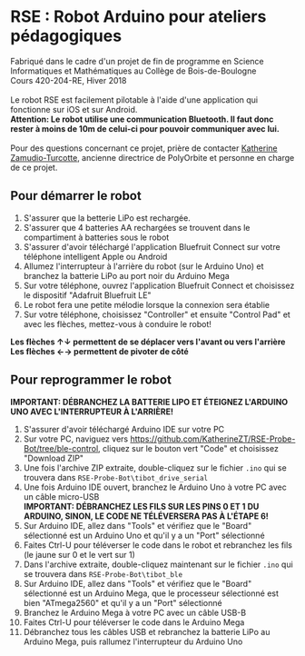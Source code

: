 # RSE : Robot Arduino pour ateliers pédagogiques

Fabriqué dans le cadre d'un projet de fin de programme en Science Informatiques et Mathématiques au Collège de Bois-de-Boulogne\
Cours 420-204-RE, Hiver 2018\
\
Le robot RSE est facilement pilotable à l'aide d'une application qui fonctionne sur iOS et sur Android.\
**Attention: Le robot utilise une communication Bluetooth. Il faut donc rester à moins de 10m de celui-ci pour pouvoir communiquer avec lui.**\
\
Pour des questions concernant ce projet, prière de contacter [Katherine Zamudio-Turcotte](https://www.linkedin.com/in/katherine-zt/), ancienne directrice de PolyOrbite et personne en charge de ce projet.

## Pour démarrer le robot
1. S'assurer que la betterie LiPo est rechargée.
2. S'assurer que 4 batteries AA rechargées se trouvent dans le compartiment à batteries sous le robot
3. S'assurer d'avoir téléchargé l'application Bluefruit Connect sur votre téléphone intelligent Apple ou Android
4. Allumez l'interrupteur à l'arrière du robot (sur le Arduino Uno) et branchez la batterie LiPo au port noir du Arduino Mega
5. Sur votre téléphone, ouvrez l'application Bluefruit Connect et choisissez le dispositif "Adafruit Bluefruit LE"
6. Le robot fera une petite mélodie lorsque la connexion sera établie
7. Sur votre téléphone, choisissez "Controller" et ensuite "Control Pad" et avec les flèches, mettez-vous à conduire le robot!

**Les flèches ↑↓ permettent de se déplacer vers l'avant ou vers l'arrière\
Les flèches ←→ permettent de pivoter de côté**

## Pour reprogrammer le robot
**IMPORTANT: DÉBRANCHEZ LA BATTERIE LIPO ET ÉTEIGNEZ L'ARDUINO UNO AVEC L'INTERRUPTEUR À L'ARRIÈRE!**
1. S'assurer d'avoir téléchargé Arduino IDE sur votre PC
2. Sur votre PC, naviguez vers https://github.com/KatherineZT/RSE-Probe-Bot/tree/ble-control, cliquez sur le bouton vert "Code" et choisissez "Download ZIP"
3. Une fois l'archive ZIP extraite, double-cliquez sur le fichier `.ino` qui se trouvera dans `RSE-Probe-Bot\tibot_drive_serial`
4. Une fois Arduino IDE ouvert, branchez le Arduino Uno à votre PC avec un câble micro-USB\
**IMPORTANT: DÉBRANCHEZ LES FILS SUR LES PINS 0 ET 1 DU ARDUINO, SINON, LE CODE NE TÉLÉVERSERA PAS À L'ÉTAPE 6!**
5. Sur Arduino IDE, allez dans "Tools" et vérifiez que le "Board" sélectionné est un Arduino Uno et qu'il y a un "Port" sélectionné
6. Faites Ctrl-U pour téléverser le code dans le robot et rebranchez les fils (le jaune sur 0 et le vert sur 1)
7. Dans l'archive extraite, double-cliquez maintenant sur le fichier `.ino` qui se trouvera dans `RSE-Probe-Bot\tibot_ble`
8. Sur Arduino IDE, allez dans "Tools" et vérifiez que le "Board" sélectionné est un Arduino Mega, que le processeur sélectionné est bien "ATmega2560" et qu'il y a un "Port" sélectionné
9. Branchez le Arduino Mega à votre PC avec un câble USB-B
10. Faites Ctrl-U pour téléverser le code dans le Arduino Mega
11. Débranchez tous les câbles USB et rebranchez la batterie LiPo au Arduino Mega, puis rallumez l'interrupteur du Arduino Uno